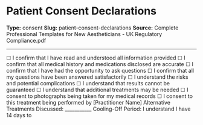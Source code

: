 # Patient Consent Declarations

**Type:** consent
**Slug:** patient-consent-declarations
**Source:** Complete Professional Templates for New Aestheticians - UK Regulatory Compliance.pdf

---

☐ I confirm that I have read and understood all information provided ☐ I confirm that all medical
history and medications disclosed are accurate ☐ I confirm that I have had the opportunity to ask
questions ☐ I confirm that all my questions have been answered satisfactorily ☐ I understand the risks
and potential complications ☐ I understand that results cannot be guaranteed ☐ I understand that
additional treatments may be needed ☐ I consent to photographs being taken for my medical records
☐ I consent to this treatment being performed by [Practitioner Name]
Alternative Treatments Discussed: ___________ Cooling-Off Period: I understand I have 14 days to